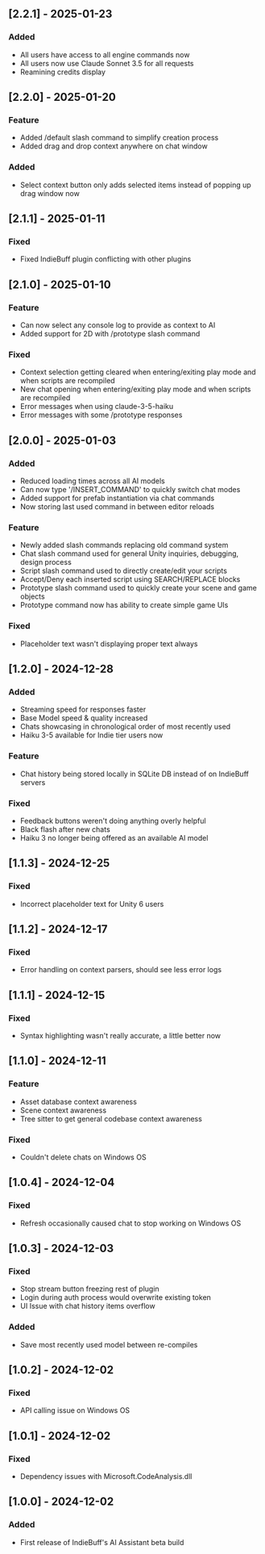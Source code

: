 ## [2.2.1] - 2025-01-23

### Added

- All users have access to all engine commands now
- All users now use Claude Sonnet 3.5 for all requests
- Reamining credits display

## [2.2.0] - 2025-01-20

### Feature

- Added /default slash command to simplify creation process
- Added drag and drop context anywhere on chat window

### Added

- Select context button only adds selected items instead of popping up drag window now

## [2.1.1] - 2025-01-11

### Fixed

- Fixed IndieBuff plugin conflicting with other plugins

## [2.1.0] - 2025-01-10

### Feature

- Can now select any console log to provide as context to AI
- Added support for 2D with /prototype slash command

### Fixed

- Context selection getting cleared when entering/exiting play mode and when scripts are recompiled
- New chat opening when entering/exiting play mode and when scripts are recompiled
- Error messages when using claude-3-5-haiku
- Error messages with some /prototype responses

## [2.0.0] - 2025-01-03

### Added

- Reduced loading times across all AI models
- Can now type '/INSERT_COMMAND' to quickly switch chat modes
- Added support for prefab instantiation via chat commands
- Now storing last used command in between editor reloads

### Feature

- Newly added slash commands replacing old command system
- Chat slash command used for general Unity inquiries, debugging, design process
- Script slash command used to directly create/edit your scripts
- Accept/Deny each inserted script using SEARCH/REPLACE blocks
- Prototype slash command used to quickly create your scene and game objects
- Prototype command now has ability to create simple game UIs

### Fixed

- Placeholder text wasn't displaying proper text always

## [1.2.0] - 2024-12-28

### Added

- Streaming speed for responses faster
- Base Model speed & quality increased
- Chats showcasing in chronological order of most recently used
- Haiku 3-5 available for Indie tier users now

### Feature

- Chat history being stored locally in SQLite DB instead of on IndieBuff servers

### Fixed

- Feedback buttons weren't doing anything overly helpful
- Black flash after new chats
- Haiku 3 no longer being offered as an available AI model

## [1.1.3] - 2024-12-25

### Fixed

- Incorrect placeholder text for Unity 6 users

## [1.1.2] - 2024-12-17

### Fixed

- Error handling on context parsers, should see less error logs

## [1.1.1] - 2024-12-15

### Fixed

- Syntax highlighting wasn't really accurate, a little better now

## [1.1.0] - 2024-12-11

### Feature

- Asset database context awareness
- Scene context awareness
- Tree sitter to get general codebase context awareness

### Fixed

- Couldn't delete chats on Windows OS

## [1.0.4] - 2024-12-04

### Fixed

- Refresh occasionally caused chat to stop working on Windows OS

## [1.0.3] - 2024-12-03

### Fixed

- Stop stream button freezing rest of plugin
- Login during auth process would overwrite existing token
- UI Issue with chat history items overflow

### Added

- Save most recently used model between re-compiles

## [1.0.2] - 2024-12-02

### Fixed

- API calling issue on Windows OS

## [1.0.1] - 2024-12-02

### Fixed

- Dependency issues with Microsoft.CodeAnalysis.dll

## [1.0.0] - 2024-12-02

### Added

- First release of IndieBuff's AI Assistant beta build
